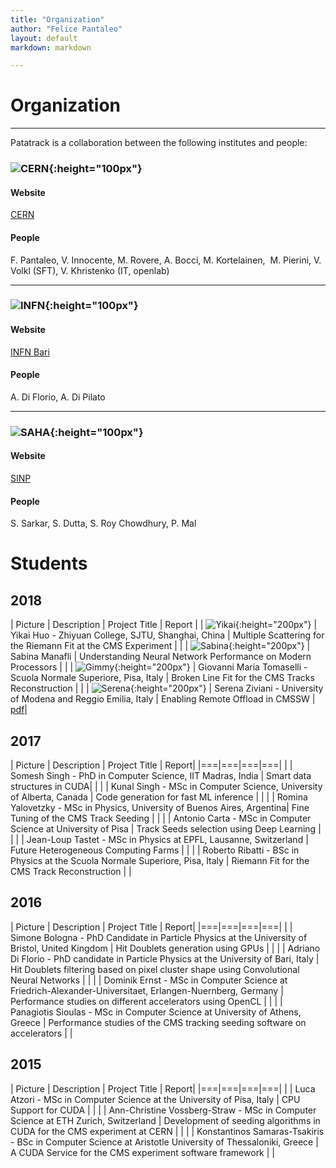 ```yaml
---
title: "Organization"
author: "Felice Pantaleo"
layout: default
markdown: markdown

---
```


# Organization
-----
Patatrack is a collaboration between the following institutes and people:

### ![CERN]({{site.baseurl}}/images/CERN-logo.jpg){:height="100px"}

#### Website
[CERN](http://home.cern/)

#### People
F. Pantaleo, V. Innocente, M. Rovere, A. Bocci, M. Kortelainen, ​
M. Pierini, V. Volkl (SFT), V. Khristenko (IT, openlab)​

-----
### ![INFN]({{site.baseurl}}/images/INFN-logo.jpg){:height="100px"}

#### Website
[INFN Bari](https://www.ba.infn.it/index.php/it/)
#### People
A. Di Florio, A. Di Pilato

-----
### ![SAHA]({{site.baseurl}}/images/saha-logo.gif){:height="100px"}  

#### Website
[SINP](http://www.saha.ac.in/web/)
#### People

S. Sarkar, S. Dutta, S. Roy Chowdhury, P. Mal​



# Students

## 2018

| Picture | Description | Project Title |  Report |
| ![Yikai]({{site.baseurl}}/images/headshots/2018_Hikai.jpg){:height="200px"}  | Yikai Huo - Zhiyuan College, SJTU, Shanghai, China | Multiple Scattering for the Riemann Fit at the CMS Experiment | |
| ![Sabina]({{site.baseurl}}/images/headshots/2018_Sabina.jpg){:height="200px"}  | Sabina Manafli | Understanding Neural Network Performance on Modern Processors | |
| ![Gimmy]({{site.baseurl}}/images/headshots/2018_Gimmy.jpg){:height="200px"}  | Giovanni Maria Tomaselli - Scuola Normale Superiore, Pisa, Italy | Broken Line Fit for the CMS Tracks Reconstruction | |
| ![Serena]({{site.baseurl}}/images/headshots/2018_Serena_Ziviani.jpg){:height="200px"}  | Serena Ziviani - University of Modena and Reggio Emilia, Italy | Enabling Remote Offload in CMSSW  | [pdf]({{site.baseurl}}/students_reports/Serena_Ziviani_remote_offload_in_cmssw.pdf)|


## 2017

| Picture | Description | Project Title |  Report|
|===|===|===|===|
|   | Somesh Singh -  PhD in Computer Science, IIT Madras, India | Smart data structures in CUDA| |
|   | Kunal Singh - MSc in Computer Science, University of Alberta, Canada | Code generation for fast ML inference | |
|   | Romina Yalovetzky - MSc in Physics, University of Buenos Aires, Argentina| Fine Tuning of the CMS Track Seeding | |
|  | Antonio Carta - MSc in Computer Science at University of Pisa | Track Seeds selection using Deep Learning  | |
|  | Jean-Loup Tastet - MSc in Physics at EPFL, Lausanne, Switzerland | Future Heterogeneous Computing Farms  | |
|  | Roberto Ribatti - BSc in Physics at the Scuola Normale Superiore, Pisa, Italy | Riemann Fit for the CMS Track Reconstruction  | |



## 2016

| Picture | Description | Project Title |  Report|
|===|===|===|===|
|  | Simone Bologna - PhD Candidate in Particle Physics at the University of Bristol, United Kingdom | Hit Doublets generation using GPUs  | |
|  |  Adriano Di Florio - PhD candidate in Particle Physics at the University of Bari, Italy | Hit Doublets filtering based on pixel cluster shape using Convolutional Neural Networks  | |
|  | Dominik Ernst -  MSc in Computer Science at Friedrich-Alexander-Universitaet, Erlangen-Nuernberg, Germany | Performance studies on different accelerators using OpenCL  | |
|  |  Panagiotis Sioulas - MSc in Computer Science at University of Athens, Greece | Performance studies of the CMS tracking seeding software on accelerators  | |


## 2015

| Picture | Description | Project Title |  Report|
|===|===|===|===|
|  | Luca Atzori - MSc in Computer Science at the University of Pisa, Italy | CPU Support for CUDA  | |
|  |  Ann-Christine Vossberg-Straw - MSc in Computer Science at ETH Zurich, Switzerland | Development of seeding algorithms in CUDA for the CMS experiment at CERN  | |
|  | Konstantinos Samaras-Tsakiris - BSc in Computer Science at Aristotle University of Thessaloniki, Greece | A CUDA Service for the CMS experiment software framework  | |
